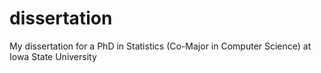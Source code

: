 # dissertation
My dissertation for a PhD in Statistics (Co-Major in Computer Science) at Iowa State University
